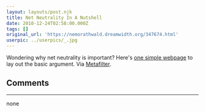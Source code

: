 ```yaml
---
layout: layouts/post.njk
title: Net Neutrality In A Nutshell
date: 2010-12-24T02:58:00.000Z
tags: []
original_url: 'https://nemorathwald.dreamwidth.org/347674.html'
userpic: ../userpics/_.jpg
---
```

Wondering why net neutrality is important? Here's [one simple webpage](http://www.theopeninter.net/) to lay out the basic argument. Via [Metafilter](http://www.metafilter.com/98877/See-Johnny-download-Download-Johnny-download).

## Comments

---

none
